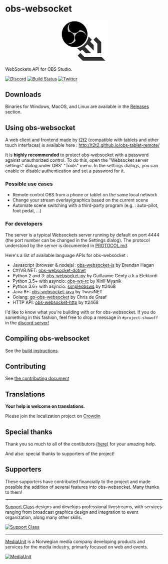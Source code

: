 # obs-websocket

<p align="center">
  <img src="/.github/images/obsws_logo.png" width=150 align="center">
</p>

WebSockets API for OBS Studio.

[![Discord](https://img.shields.io/discord/715691013825364120.svg?label=&logo=discord&logoColor=ffffff&color=7389D8&labelColor=6A7EC2)](https://discord.gg/WBaSQ3A)
[![Build Status](https://dev.azure.com/Palakis/obs-websocket/_apis/build/status/Palakis.obs-websocket?branchName=4.x-current)](https://dev.azure.com/Palakis/obs-websocket/_build/latest?definitionId=2&branchName=4.x-current)
[![Twitter](https://img.shields.io/twitter/url/https/twitter.com/fold_left.svg?style=social&label=Follow%20%40LePalakis)](https://twitter.com/LePalakis)

## Downloads

Binaries for Windows, MacOS, and Linux are available in the [Releases](https://github.com/Palakis/obs-websocket/releases) section.

## Using obs-websocket

A web client and frontend made by [t2t2](https://github.com/t2t2/obs-tablet-remote) (compatible with tablets and other touch interfaces) is available here : http://t2t2.github.io/obs-tablet-remote/

It is **highly recommended** to protect obs-websocket with a password against unauthorized control. To do this, open the "Websocket server settings" dialog under OBS' "Tools" menu. In the settings dialogs, you can enable or disable authentication and set a password for it.

### Possible use cases

- Remote control OBS from a phone or tablet on the same local network
- Change your stream overlay/graphics based on the current scene
- Automate scene switching with a third-party program (e.g. : auto-pilot, foot pedal, ...)

### For developers

The server is a typical Websockets server running by default on port 4444 (the port number can be changed in the Settings dialog).
The protocol understood by the server is documented in [PROTOCOL.md](docs/generated/protocol.md).

Here's a list of available language APIs for obs-websocket :
- Javascript (browser & nodejs): [obs-websocket-js](https://github.com/haganbmj/obs-websocket-js) by Brendan Hagan
- C#/VB.NET: [obs-websocket-dotnet](https://github.com/Palakis/obs-websocket-dotnet)
- Python 2 and 3: [obs-websocket-py](https://github.com/Elektordi/obs-websocket-py) by Guillaume Genty a.k.a Elektordi
- Python 3.5+ with asyncio: [obs-ws-rc](https://github.com/KirillMysnik/obs-ws-rc) by Kirill Mysnik
- Python 3.6+ with asyncio: [simpleobsws](https://github.com/IRLToolkit/simpleobsws) by tt2468 
- Java 8+: [obs-websocket-java](https://github.com/Twasi/websocket-obs-java) by TwasiNET
- Golang: [go-obs-websocket](https://github.com/christopher-dG/go-obs-websocket) by Chris de Graaf
- HTTP API: [obs-websocket-http](https://github.com/IRLToolkit/obs-websocket-http) by tt2468

I'd like to know what you're building with or for obs-websocket. If you do something in this fashion, feel free to drop a message in `#project-showoff` in the [discord server!](https://discord.gg/WBaSQ3A)

## Compiling obs-websocket

See the [build instructions](BUILDING.md).

## Contributing

See [the contributing document](/CONTRIBUTING.md)

## Translations

**Your help is welcome on translations.**

Please join the localization project on [Crowdin](https://crowdin.com/project/obs-websocket)

## Special thanks

Thank you so much to all of the contibutors [(here)](https://github.com/Palakis/obs-websocket/graphs/contributors) for your amazing help.

And also: special thanks to supporters of the project!

## Supporters

These supporters have contributed financially to the project and made possible the addition of several features into obs-websocket. Many thanks to them!

---

[Support Class](http://supportclass.net) designs and develops professional livestreams, with services ranging from broadcast graphics design and integration to event organization, along many other skills.  

[![Support Class](.github/images/supportclass_logo_blacktext.png)](http://supportclass.net)

---

[MediaUnit](http://www.mediaunit.no) is a Norwegian media company developing products and services for the media industry, primarly focused on web and events.  

[![MediaUnit](.github/images/mediaunit_logo_black.png)](http://www.mediaunit.no/)
